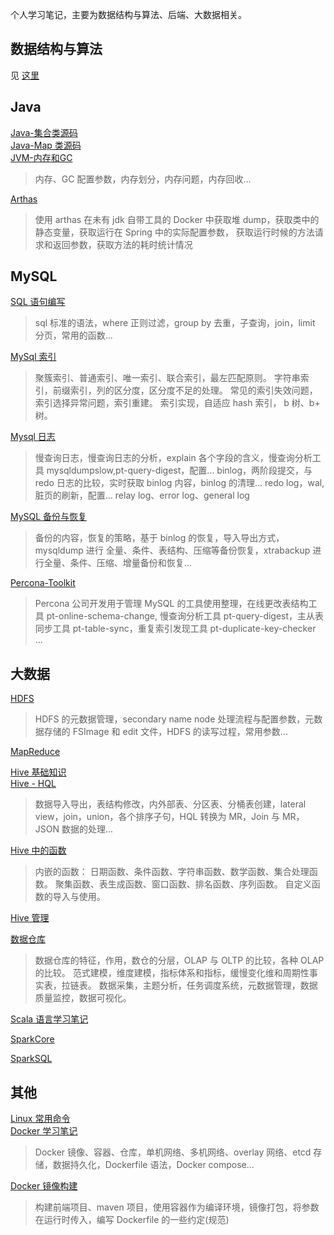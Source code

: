 个人学习笔记，主要为数据结构与算法、后端、大数据相关。



## 数据结构与算法
见 [这里](https://github.com/Janhen/dsal)

## Java
[Java-集合类源码](https://www.notion.so/janhen/Java-13de9f29afb34f34bab5ae9e604eae77)  
[Java-Map 类源码](https://www.notion.so/janhen/Java-Map-fe72eca8c00c49a39111d38dddefd92c)  
[JVM-内存和GC](https://www.notion.so/janhen/JVM-GC-a5644802b46b4d34bdf95af864a16059)  
> 内存、GC 配置参数，内存划分，内存问题，内存回收...

[Arthas](https://www.notion.so/janhen/Arthas-1874b06e2d2b45b0a9ed9412ca1ddeb1)  
> 使用 arthas 在未有 jdk 自带工具的 Docker 中获取堆 dump，获取类中的静态变量，获取运行在 Spring 中的实际配置参数，
> 获取运行时候的方法请求和返回参数，获取方法的耗时统计情况

## MySQL
[SQL 语句编写](https://www.notion.so/janhen/SQL-af130cfc54d3463ab5bd08b77d51c12d)  
> sql 标准的语法，where 正则过滤，group by 去重，子查询，join，limit 分页，常用的函数...

[MySql 索引](https://www.notion.so/janhen/MySql-f1dd30907e1d45da92351a121a441446)   
> 聚簇索引、普通索引、唯一索引、联合索引，最左匹配原则。
> 字符串索引，前缀索引，列的区分度，区分度不足的处理。
> 常见的索引失效问题，索引选择异常问题，索引重建。
> 索引实现，自适应 hash 索引， b 树、b+ 树。

[Mysql 日志](https://www.notion.so/janhen/Mysql-1f6ef9a1d4ad451db0066ed7af74cb01)  
> 慢查询日志，慢查询日志的分析，explain 各个字段的含义，慢查询分析工具 mysqldumpslow,pt-query-digest，配置...
> binlog，两阶段提交，与 redo 日志的比较，实时获取 binlog 内容，binlog 的清理...
> redo log，wal, 脏页的刷新，配置...
> relay log、error log、general log

[MySQL 备份与恢复](https://www.notion.so/janhen/MySQL-7fae8af4ddf149f1bfaa558f430c28d7)  
> 备份的内容，恢复的策略，基于 binlog 的恢复，导入导出方式，mysqldump 进行 全量、条件、表结构、压缩等备份恢复，xtrabackup 进行全量、条件、压缩、增量备份和恢复...

[Percona-Toolkit](https://www.notion.so/janhen/Percona-Toolkit-e9ea157626d24777babdaacf2babd301)  
> Percona 公司开发用于管理 MySQL 的工具使用整理，在线更改表结构工具 pt-online-schema-change, 慢查询分析工具 pt-query-digest，主从表同步工具 
> pt-table-sync，重复索引发现工具 pt-duplicate-key-checker ...

## 大数据
[HDFS](https://www.notion.so/janhen/Hadoop-HDFS-e34843132aff4d839f9ace7d3e33c53c)  
> HDFS 的元数据管理，secondary name node 处理流程与配置参数，元数据存储的 FSImage 和 edit 文件，HDFS 的读写过程，常用参数...

[MapReduce](https://www.notion.so/janhen/Hadoop-MapReduce-335e290ddadf495b9c87145ca205c07d)
  
[Hive 基础知识](https://www.notion.so/janhen/Hive-48d40c2239fc44568abc8dd340324d0f)  
[Hive - HQL](https://www.notion.so/janhen/Hive-HQL-a2e5e48a5e7743378c07c610e504ae21)  
> 数据导入导出，表结构修改，内外部表、分区表、分桶表创建，lateral view，join，union，各个排序子句，HQL 转换为 MR，Join 与 MR，JSON 数据的处理...

[Hive 中的函数](https://www.notion.so/janhen/Hive-07129ed27e8845c2b7ec7af785eea19f)  
> 内嵌的函数： 日期函数、条件函数、字符串函数、数学函数、集合处理函数。
> 聚集函数、表生成函数、窗口函数、排名函数、序列函数。
> 自定义函数的导入与使用。

[Hive 管理](https://www.notion.so/janhen/Hive-5106f099c6494252a24040383b09641b)  

[数据仓库](https://www.notion.so/janhen/9e989680fb0246b9b09cd799f5e9a5fc)  
> 数据仓库的特征，作用，数仓的分层，OLAP 与 OLTP 的比较，各种 OLAP 的比较。
> 范式建模，维度建模，指标体系和指标，缓慢变化维和周期性事实表，拉链表。
> 数据采集，主题分析，任务调度系统，元数据管理，数据质量监控，数据可视化。

[Scala 语言学习笔记](https://www.notion.so/janhen/Scala-e42fbae5e80b41fd9e9979c8cbce229b)  

[SparkCore](https://www.notion.so/janhen/SparkCore-54457ccfa35045288bb3b3689c931f68)  

[SparkSQL](https://www.notion.so/janhen/SparkSQL-5db6b2b73e474e7bbc1314f5a32ba830)  

## 其他
[Linux 常用命令](https://www.notion.so/janhen/Linux-7993a60a6636411484c0832795383d2e)  
[Docker 学习笔记](https://www.notion.so/janhen/Docker-22568256c6894b879f587ca34358af39)
> Docker 镜像、容器、仓库，单机网络、多机网络、overlay 网络、etcd 存储，数据持久化，Dockerfile 语法，Docker compose...  

[Docker 镜像构建](https://www.notion.so/janhen/Docker-b6d1d65453934331933244d8c9504d2e)  
> 构建前端项目、maven 项目，使用容器作为编译环境，镜像打包，将参数在运行时传入，编写 Dockerfile 的一些约定(规范)
